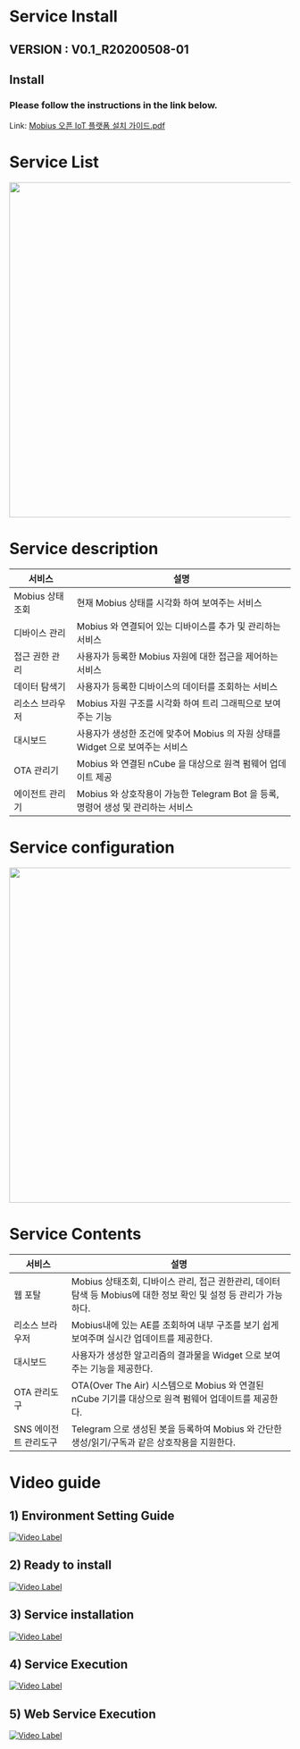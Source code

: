 # Service Install
## VERSION : V0.1_R20200508-01

## Install
### Please follow the instructions in the link below.
Link: [Mobius 오픈 IoT 플랫폼 설치 가이드.pdf](https://github.com/IoTKETI/mobius-open-platform/blob/master/Mobius%20%EC%98%A4%ED%94%88%20IoT%20%ED%94%8C%EB%9E%AB%ED%8F%BC%20%EC%84%A4%EC%B9%98%20%EA%B0%80%EC%9D%B4%EB%93%9C.pdf)


#
# Service List
<div align="center">
<img src="http://developers.iotocean.org/wp-content/uploads/2020/04/%E1%84%89%E1%85%B3%E1%84%8F%E1%85%B3%E1%84%85%E1%85%B5%E1%86%AB%E1%84%89%E1%85%A3%E1%86%BA-2020-04-29-%E1%84%8B%E1%85%A9%E1%84%92%E1%85%AE-12.40.23.png" width="600"/>
</div>

# Service description
|서비스|설명|
|------|---|
|Mobius 상태 조회|현재 Mobius 상태를 시각화 하여 보여주는 서비스|
|디바이스 관리|Mobius 와 연결되어 있는 디바이스를 추가 및 관리하는 서비스|
|접근 권한 관리|사용자가 등록한 Mobius 자원에 대한 접근을 제어하는 서비스|
|데이터 탐색기|사용자가 등록한 디바이스의 데이터를 조회하는 서비스|
|리소스 브라우저|Mobius 자원 구조를 시각화 하여 트리 그래픽으로 보여주는 기능|
|대시보드|사용자가 생성한 조건에 맞추어 Mobius 의 자원 상태를 Widget 으로 보여주는 서비스|
|OTA 관리기|Mobius 와 연결된 nCube 을 대상으로 원격 펌웨어 업데이트 제공|
|에이전트 관리기|Mobius 와 상호작용이 가능한 Telegram Bot 을 등록,명령어 생성 및 관리하는 서비스|


# Service configuration
<div align="center">
<img src="http://developers.iotocean.org/wp-content/uploads/2020/04/%E1%84%89%E1%85%B3%E1%84%8F%E1%85%B3%E1%84%85%E1%85%B5%E1%86%AB%E1%84%89%E1%85%A3%E1%86%BA-2020-04-29-%E1%84%8B%E1%85%A9%E1%84%92%E1%85%AE-12.42.45-768x772.png" width="600"/>
</div>

# Service Contents
|서비스|설명|
|------|---|
|웹 포탈|Mobius 상태조회, 디바이스 관리, 접근 권한관리, 데이터 탐색 등 Mobius에 대한 정보 확인 및 설정 등 관리가 가능하다.|
|리소스 브라우저|Mobius내에 있는 AE를 조회하여 내부 구조를 보기 쉽게 보여주며 실시간 업데이트를 제공한다.|
|대시보드|사용자가 생성한 알고리즘의 결과물을 Widget 으로 보여주는 기능을 제공한다.|
|OTA 관리도구|OTA(Over The Air) 시스템으로 Mobius 와 연결된 nCube 기기를 대상으로 원격 펌웨어 업데이트를 제공한다.|
|SNS 에이전트 관리도구|Telegram 으로 생성된 봇을 등록하여 Mobius 와 간단한 생성/읽기/구독과 같은 상호작용을 지원한다.|

#
#
# Video guide
## 1) Environment Setting Guide
[![Video Label](https://img.youtube.com/vi/hfJPOTCCtSI/0.jpg )](https://youtu.be/hfJPOTCCtSI)
## 2) Ready to install
[![Video Label](https://img.youtube.com/vi/anzP9cVx3_A/0.jpg)](https://youtu.be/anzP9cVx3_A)
## 3) Service installation
[![Video Label](https://img.youtube.com/vi/hhTPzspg1Mg/0.jpg )](https://youtu.be/hhTPzspg1Mg)
## 4) Service Execution
[![Video Label](https://img.youtube.com/vi/7Kf2r7fblAY/0.jpg)](https://youtu.be/7Kf2r7fblAY)
## 5) Web Service Execution
[![Video Label](https://img.youtube.com/vi/4cmM5gvC9Kc/0.jpg)](https://youtu.be/4cmM5gvC9Kc)
